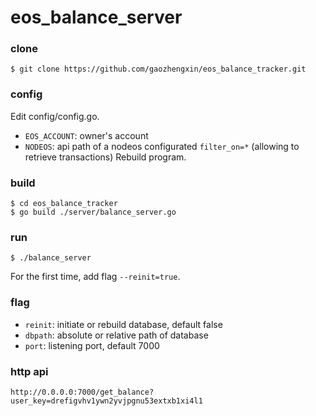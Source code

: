 # eos_balance_server
### clone
```
$ git clone https://github.com/gaozhengxin/eos_balance_tracker.git
```
### config
Edit config/config.go.
* `EOS_ACCOUNT`: owner's account
* `NODEOS`: api path of a nodeos configurated `filter_on=*` (allowing to retrieve transactions)
Rebuild program.
### build
```
$ cd eos_balance_tracker
$ go build ./server/balance_server.go
```
### run
```
$ ./balance_server
```
For the first time, add flag `--reinit=true`.
### flag
* `reinit`: initiate or rebuild database, default false
* `dbpath`: absolute or relative path of database
* `port`: listening port, default 7000
### http api
```
http://0.0.0.0:7000/get_balance?user_key=drefigvhv1ywn2yvjpgnu53extxb1xi4l1
```
